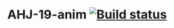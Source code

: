 # AHJ-19-anim [![Build status](https://ci.appveyor.com/api/projects/status/gi016cmy7qy4q1ik?svg=true)](https://ci.appveyor.com/project/PolinaKhodus/ahj-19-anim)
